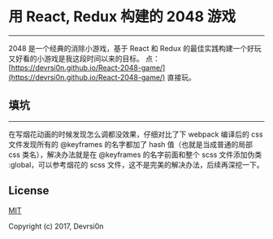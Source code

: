 # 用 React, Redux 构建的 2048 游戏

----
2048 是一个经典的消除小游戏，基于 React 和 Redux 的最佳实践构建一个好玩又好看的小游戏是我这段时间以来的目标。
点：[https://devrsi0n.github.io/React-2048-game/](https://devrsi0n.github.io/React-2048-game/) 直接玩。

## 填坑
----
  在写烟花动画的时候发现怎么调都没效果，仔细对比了下 webpack 编译后的 css 文件发现所有的 @keyframes
的名字都加了 hash 值（也就是当成普通的局部 css 类名），解决办法就是在 @keyframes 的名字前面和整个 scss 文件添加伪类 :global，可以参考烟花的 scss 文件，这不是完美的解决办法，后续再深挖一下。

## License

[MIT](http://opensource.org/licenses/MIT)

Copyright (c) 2017, Devrsi0n
